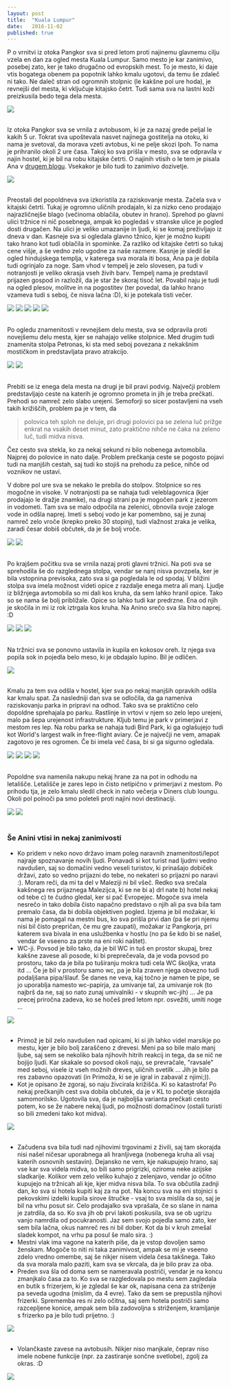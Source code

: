 ```yaml
---
layout: post
title:  "Kuala Lumpur"
date:   2016-11-02
published: true
---
```


<p class="intro"><span class="dropcap">P</span> o vrnitvi iz otoka Pangkor sva si pred letom proti najinemu glavnemu cilju vzela en dan za ogled mesta Kuala Lumpur. Samo mesto je kar zanimivo, posebej zato, ker je tako drugačno od evropskih mest. To je mesto, ki daje vtis bogatega obenem pa popotnik lahko kmalu ugotovi, da temu še zdaleč ni tako. Ne daleč stran od ogromnih stolpnic (le kakšne pol ure hoda), je revnejši del mesta, ki vključuje kitajsko četrt. Tudi sama sva na lastni koži preizkusila bedo tega dela mesta.</p> 

<div class="photoset-grid" data-layout="1">
    <img src="/assets/images/04kualalumpur/01razbitatla.JPG" data-title="Pločniki so izgledali nekako takole ..." data-lightbox="gr1">
</div><br/>

Iz otoka Pangkor sva se vrnila z avtobusom, ki je za nazaj grede peljal le kakih 5 ur. Tokrat sva upoštevala nasvet najinega gostitelja na otoku, ki nama je svetoval, da morava vzeti avtobus, ki ne pelje skozi Ipoh. To nama je prihranilo okoli 2 ure časa. Takoj ko sva prišla v mesto, sva se odpravila v najin hostel, ki je bil na robu kitajske četrti. O najinih vtisih o le tem je pisala Ana v <a href="/blog/kuala-lumpur-1">drugem blogu</a>. Vsekakor je bilo tudi to zanimivo dozivetje.

<div class="photoset-grid" data-layout="1">
    <img src="/assets/images/04kualalumpur/25hostel.jpg" data-title="Selfie pred vhodom v najin hostel." data-lightbox="gr1">
</div><br/>

Preostali del popoldneva sva izkoristila za raziskovanje mesta. Začela sva v kitajski četrti. Tukaj je ogromno uličnih prodajaln, ki za nizko ceno prodajajo najrazličnejše blago (večinoma oblačila, obutev in hrano). Sprehod po glavni ulici tržnice ni nič posebnega, ampak ko pogledaš v stranske ulice je pogled dosti drugačen. Na ulici je veliko umazanije in ljudi, ki se komaj preživljajo iz dneva v dan. Kasneje sva si ogledala glavno tžnico, kjer je možno kupiti tako hrano kot tudi oblačila in spominke. Za razliko od kitajske četrti so tukaj cene višje, a še vedno zelo ugodne za naše razmere. Kasnje je sledil še ogled hindujskega templja, v katerega sva morala iti bosa, Ana pa je dobila tudi ogrinjalo za noge. Sam vhod v tempelj je zelo slovesen, pa tudi v notranjosti je veliko okrasja vseh živih barv. Tempelj nama je predstavil prijazen gospod in razložil, da je star že skoraj tisoč let. Povabil naju je tudi na ogled plesov, molitve in na pogostitev (ter povedal, da lahko hrano vzameva tudi s seboj, če nisva lačna :D), ki je potekala tisti večer.

<div class="photoset-grid" data-layout="23">
    <img src="/assets/images/04kualalumpur/02kitajskacetrt.JPG" data-title="Pogled na stojnice v kitajski četrti." data-lightbox="gr1">
    <img src="/assets/images/04kualalumpur/03venci.JPG" data-title="Na teh stojnicah so delali vence za hindujsko slavje, ki se je odvijalo v bližini." data-lightbox="gr1">
    <img src="/assets/images/04kualalumpur/04hindujskitempelj.JPG" data-title="Vhod v hindujski tempelj." data-lightbox="gr1">
    <img src="/assets/images/04kualalumpur/05hindujskitempelj.JPG" data-title="Tempelj vseh barv ..." data-lightbox="gr1">
    <img src="/assets/images/04kualalumpur/06hindujskitempelj.JPG" data-title="Ana pred hindujskim templjom." data-lightbox="gr1">
</div><br/>

Po ogledu znamenitosti v revnejšem delu mesta, sva se odpravila proti novejšemu delu mesta, kjer se nahajajo velike stolpnice. Med drugim tudi znamenita stolpa Petronas, ki sta med seboj povezana z nekakšnim mostičkom in predstavljata pravo atrakcijo. 

<div class="photoset-grid" data-layout="2">
    <img src="/assets/images/04kualalumpur/07petronas.JPG" data-title="Iz te razdalje samo GoPro zajame celoten Petronas Tower." data-lightbox="gr1">
    <img src="/assets/images/04kualalumpur/08petronas.JPG" data-title="Petronas stolpnici." data-lightbox="gr1">
</div><br/>

Prebiti se iz enega dela mesta na drugi je bil pravi podvig. Največji problem predstavljajo ceste na katerih je ogromno prometa in jih je treba prečkati. Prehodi so namreč zelo slabo urejeni. Semoforji so sicer postavljeni na vseh takih križiščih, problem pa je v tem, da 

<blockquote>polovica teh sploh ne deluje, pri drugi polovici pa se zelena luč prižge enkrat na vsakih deset minut, zato praktično nihče ne čaka na zeleno luč, tudi midva nisva.</blockquote> 

Čez cesto sva stekla, ko za nekaj sekund ni bilo nobenega avtomobila. Najprej do polovice in nato dalje. Problem prečkanja ceste se pogosto pojavi tudi na manjših cestah, saj tudi ko stojiš na prehodu za pešce, nihče od voznikov ne ustavi. 

V dobre pol ure sva se nekako le prebila do stolpov. Stolpnice so res mogočne in visoke. V notranjosti pa se nahaja tudi veleblagovnica (kjer prodajajo le dražje znamke), na drugi strani pa je mogočen park z jezerom in vodometi. Tam sva se malo odpočila na zelenici, obnovila svoje zaloge vode in odšla naprej. Imeti s seboj vodo je kar pomembno, saj je zunaj namreč zelo vroče (krepko preko 30 stopinj), tudi vlažnost zraka je velika, zaradi česar dobiš občutek, da je še bolj vroče.

<div class="photoset-grid" data-layout="2">
    <img src="/assets/images/04kualalumpur/09vodnipark.JPG" data-title="Vodni park zraven Petronasa" data-lightbox="gr1">
    <img src="/assets/images/04kualalumpur/10vodnipark.JPG" data-title="" data-lightbox="gr1">
</div><br/>

Po krajšem počitku sva se vrnila nazaj proti glavni tržnici. Na poti sva se sprehodila še do razglednega stolpa, vendar se nanj nisva povzpela, ker je bila vstopnina previsoka, zato sva si ga pogledala le od spodaj. V bližini stolpa sva imela možnost videti opice z razdalje enega metra ali manj. Ljudje iz bližnjega avtomobila so mi dali kos kruha, da sem lahko hranil opice. Tako so se nama še bolj približale. Opice so lahko tudi kar predrzne. Ena od njih je skočila in mi iz rok iztrgala kos kruha. Na Anino srečo sva šla hitro naprej. :D 

<div class="photoset-grid" data-layout="12">
    <img src="/assets/images/04kualalumpur/11razglednistolp.JPG" data-title="Razgledni stolp v ozadju." data-lightbox="gr1">
    <img src="/assets/images/04kualalumpur/12opice.JPG" data-title="Primož s svojimi prijateljicami." data-lightbox="gr1">
    <img src="/assets/images/04kualalumpur/13opice.JPG" data-title="Za sliko od blizu sem se celo potrudila priti malo bližje opicam :) (A.)" data-lightbox="gr1">
</div><br/>

Na tržnici sva se ponovno ustavila in kupila en kokosov oreh. Iz njega sva popila sok in pojedla belo meso, ki je obdajalo lupino. Bil je odličen. 

<div class="photoset-grid" data-layout="1">
    <img src="/assets/images/04kualalumpur/14kokos.JPG" data-title="Osvežitev je zelo prijala, kajne Primož? ;)" data-lightbox="gr1">
</div><br/>


Kmalu za tem sva odšla v hostel, kjer sva po nekaj manjših opravkih odšla kar kmalu spat. Za nasledniji dan sva se odločila, da ga nameniva raziskovanju parka in pripravi na odhod. Tako sva se praktično celo dopoldne sprehajala po parku. Rastlinje in vrtovi v njem so zelo lepo urejeni, malo pa šepa urejenost infrastrukture. Kljub temu je park v primerjavi z mestom res lep. Na robu parka se nahaja tudi Bird Park, ki ga oglašujejo tudi kot World's largest walk in free-flight aviary. Če je največji ne vem, amapak zagotovo je res ogromen. Če bi imela več časa, bi si ga sigurno ogledala. 

<div class="photoset-grid" data-layout="13">
    <img src="/assets/images/04kualalumpur/16park.JPG" data-title="Urejeni vrtovi mestnega parka ..." data-lightbox="gr1">
    <img src="/assets/images/04kualalumpur/15park.jpg" data-title="" data-lightbox="gr1">
    <img src="/assets/images/04kualalumpur/17park.JPG" data-title="" data-lightbox="gr1">
    <img src="/assets/images/04kualalumpur/18park.JPG" data-title="" data-lightbox="gr1">
</div><br/>

Popoldne sva namenila nakupu nekaj hrane za na pot in odhodu na letališče. Letališče je zares lepo in čisto netipično v primerjavi z mestom. Po prihodu tja, je zelo kmalu sledil check in nato večerja v Diners club loungu. Okoli pol polnoči pa smo poleteli proti najini novi destinaciji.

<div class="photoset-grid" data-layout="2">
    <img src="/assets/images/04kualalumpur/19potnaletališče.JPG" data-title="In že sva se peljala proti letališču, ravno pravi čas, ko je začelo deževati." data-lightbox="gr1">
    <img src="/assets/images/04kualalumpur/20letališče.JPG" data-title="Navdušena in polna pričakovanj pripravljena na pot naprej. Na tabli pa že napisan najin let proti Avstraliji (Gold Coast-vmesni postanek), oziroma Novi Zelandiji (Auckland)" data-lightbox="gr1">
</div><br/>

### Še Anini vtisi in nekaj zanimivosti

* Ko pridem v neko novo državo imam poleg naravnih znamenitosti/lepot najraje spoznavanje novih ljudi. Ponavadi si kot turist nad ljudmi vedno navdušen, saj so domačini vedno veseli turistov, ki prinašajo dobiček državi, zato so vedno prijazni do tebe, no nekateri so prijazni po naravi :). Moram reči, da mi ta del v Maleziji ni bil všeč. Redko sva srečala kakšnega res prijaznega Malezijca, ki se ne bi a) drl nate b) hotel nekaj od tebe c) te čudno gledal, ker si pač Evropejec. Mogoče sva imela nesrečo in tako dobila čisto napačno predstavo o njih ali pa sva bila tam premalo časa, da bi dobila objektiven pogled. Izjema je bil možakar, ki nama je pomagal na mestni bus, ko sva prišla prvi dan (pa še pri njemu nisi bil čisto prepričan, če mu gre zaupati), možakar iz Pangkorja, pri katerem sva bivala in ena uslužbenka v hostlu (no pa še kdo bi se našel, vendar še vseeno za prste na eni roki naštet).
* WC-ji. Povsod je bilo tako, da je bil WC in tuš en prostor skupaj, brez kakšne zavese ali posode, ki bi preprečevala, da je voda povsod po prostoru, tako da je bila po tuširanju mokra tudi cela WC školjka, vrata itd ... Če je bil v prostoru samo wc, pa je bila zraven njega obvezno tudi podaljšana pipa/šlauf. Še danes ne veva, kaj točno je namen te pipe, se jo uporablja namesto wc-papirja, za umivanje tal, za umivanje rok (to najbrš da ne, saj so nato zunaj umivalniki - v skupnih wc-jih) ... Je pa precej priročna zadeva, ko se hočeš pred letom npr. osvežiti, umiti noge ...

<div class="photoset-grid" data-layout="1">
    <img src="/assets/images/04kualalumpur/21wc.JPG" data-title="Prvo sekundo, ko sem zapustila wc na letališču je že vstopila čistilka in začela pomivati mokra tla. Ups xD" data-lightbox="gr1">
</div><br/>

* Primož je bil zelo navdušen nad opicami, ki si jih lahko videl marsikje po mestu, kjer je bilo bolj zaraščeno z drevesi. Meni pa so bile malo manj ljube, saj sem se nekoliko bala njihovih hitrih reakcij in tega, da se nič ne bojijo ljudi. Kar skakale so povsod okoli naju, se prevračale, "ravsale" med seboj, visele iz vseh možnih dreves, uličnih svetilk ... Jih je bilo pa res zabavno opazovati (in Primoža, ki se je igral in zabaval z njimi;)).
* Kot je opisano že zgoraj, so naju živcirala križišča. Ki so katastrofa! Po nekaj prečkanjih cest sva dobila občutek, da je v KL to početje skorajda samomorilsko. Ugotovila sva, da je najboljša varianta prečkati cesto potem, ko se že nabere nekaj ljudi, po možnosti domačinov (ostali turisti so bili zmedeni tako kot midva).

<div class="photoset-grid" data-layout="1">
    <img src="/assets/images/04kualalumpur/24preckanje.jpg" data-title="Križišče - malo se vidi, da se hodi in vozi vsepovprek, vendar je tukaj prižgana zelena luč za pešče, kar je res izjemna redkost." data-lightbox="gr1">
</div><br/>

* Začudena sva bila tudi nad njihovimi trgovinami z živili, saj tam skorajda nisi našel ničesar uporabnega ali hranljivega (nobenega kruha ali vsaj katerih osnovnih sestavin). Dejansko ne vem, kje nakupujejo hrano, saj vse kar sva videla midva, so bili samo prigrizki, oziroma neke azijske sladkarije. Kolikor vem zelo veliko kuhajo z zelenjavo, vendar jo očitno kupujejo na tržnicah ali kje, kjer midva nisva bila. To sva občutila zadnji dan, ko sva si hotela kupiti kaj za na pot. Na koncu sva na eni stojnici s pekovskimi izdelki kupila sirove štručke - vsaj to sva mislila da so, saj je bil na vrhu posut sir. Celo prodajalko sva vprašala, če so slane in nama je zatrdila, da so. Ko sva jih ob prvi lakoti poskusila, sva se ob ugrizu vanjo namrdila od pocukranosti. Jaz sem svojo pojedla samo zato, ker sem bila lačna, okus namreč res ni bil dober. Kot da bi v kruh zmešal sladek kompot, na vrhu pa posul še malo sira. :)
* Mestni vlak ima vagone na katerih piše, da je vstop dovoljen samo ženskam. Mogoče to niti ni taka zanimivost, ampak se mi je vseeno zdelo vredno omembe, saj še nikjer nisem videla česa takšnega. Tako da sva morala malo paziti, kam sva se vkrcala, da je bilo prav za oba.
* Preden sva šla od doma sem se nameravala postriči, vendar je na koncu zmanjkalo časa za to. Ko sva se razgledovala po mestu sem zagledala en butik s frizerjem, ki je zgledal še kar ok, napisana cena za striženje pa seveda ugodna (mislim, da 4 evre). Tako da sem se prepustila njihovi frizerki. Sprememba res ni zelo očitna, saj sem hotela postriči samo razcepljene konice, ampak sem bila zadovoljna s striženjem, kramljanje s frizerko pa je bilo tudi prijetno. :)

<div class="photoset-grid" data-layout="1">
    <img src="/assets/images/04kualalumpur/22frizura.JPG" data-title="Spontan obisk frizerja. :P" data-lightbox="gr1">
</div><br/>

* Volančkaste zavese na avtobusih. Nikjer niso manjkale, čeprav niso imele nobene funkcije (npr. za zastiranje sončne svetlobe), zgolj za okras. :D

<div class="photoset-grid" data-layout="1">
    <img src="/assets/images/04kualalumpur/23zavese.JPG" data-title="Volančkaste zavese." data-lightbox="gr1">
</div><br/>